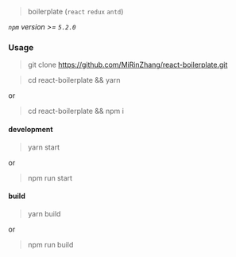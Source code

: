 > boilerplate (`react` `redux` `antd`)


*`npm` version >= `5.2.0`*


### Usage

> git clone https://github.com/MiRinZhang/react-boilerplate.git

> cd react-boilerplate && yarn

or

> cd react-boilerplate && npm i


#### development

> yarn start

or

> npm run start


#### build

> yarn build

or

> npm run build

